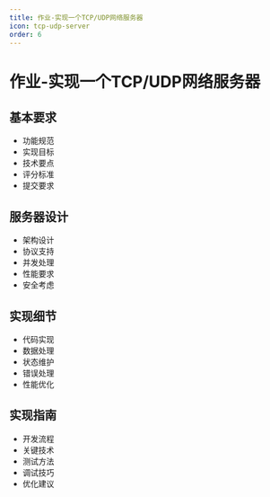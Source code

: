 ```yaml
---
title: 作业-实现一个TCP/UDP网络服务器
icon: tcp-udp-server
order: 6
---
```


# 作业-实现一个TCP/UDP网络服务器

## 基本要求
- 功能规范
- 实现目标
- 技术要点
- 评分标准
- 提交要求

## 服务器设计
- 架构设计
- 协议支持
- 并发处理
- 性能要求
- 安全考虑

## 实现细节
- 代码实现
- 数据处理
- 状态维护
- 错误处理
- 性能优化

## 实现指南
- 开发流程
- 关键技术
- 测试方法
- 调试技巧
- 优化建议
